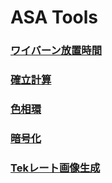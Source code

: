 # ASA Tools

### [ワイバーン放置時間](./wyvern.html)

### [確立計算](./kakuritu.html)

### [色相環](./hsv.html)

### [暗号化](./crypto.html)

### [Tekレート画像生成](./tekrate.html)
